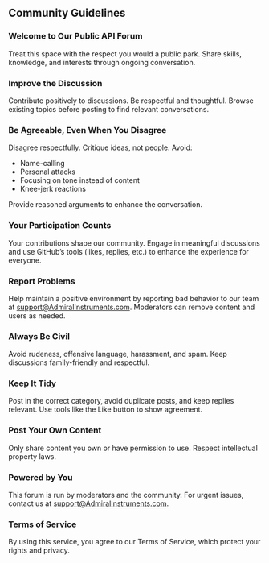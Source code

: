 ## Community Guidelines

### Welcome to Our Public API Forum
Treat this space with the respect you would a public park. Share skills, knowledge, and interests through ongoing conversation.

### Improve the Discussion
Contribute positively to discussions. Be respectful and thoughtful. Browse existing topics before posting to find relevant conversations.

### Be Agreeable, Even When You Disagree
Disagree respectfully. Critique ideas, not people. Avoid:
- Name-calling
- Personal attacks
- Focusing on tone instead of content
- Knee-jerk reactions

Provide reasoned arguments to enhance the conversation.

### Your Participation Counts
Your contributions shape our community. Engage in meaningful discussions and use GitHub’s tools (likes, replies, etc.) to enhance the experience for everyone.

### Report Problems
Help maintain a positive environment by reporting bad behavior to our team at support@AdmiralInstruments.com. Moderators can remove content and users as needed.

### Always Be Civil
Avoid rudeness, offensive language, harassment, and spam. Keep discussions family-friendly and respectful.

### Keep It Tidy
Post in the correct category, avoid duplicate posts, and keep replies relevant. Use tools like the Like button to show agreement.

### Post Your Own Content
Only share content you own or have permission to use. Respect intellectual property laws.

### Powered by You
This forum is run by moderators and the community. For urgent issues, contact us at support@AdmiralInstruments.com.

### Terms of Service
By using this service, you agree to our Terms of Service, which protect your rights and privacy.